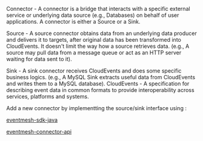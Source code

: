Connector - A connector is a bridge that interacts with a specific external service or underlying data source (e.g., Databases) on behalf of user applications. A connector is either a Source or a Sink.

Source - A source connector obtains data from an underlying data producer and delivers it to targets, after original data has been transformed into CloudEvents. It doesn't limit the way how a source retrieves data. (e.g., A source may pull data from a message queue or act as an HTTP server waiting for data sent to it).

Sink - A sink connector receives CloudEvents and does some specific business logics. (e.g., A MySQL Sink extracts useful data from CloudEvents and writes them to a MySQL database).
CloudEvents - A specification for describing event data in common formats to provide interoperability across services, platforms and systems.

Add a new connector by implementting the source/sink interface using :

[eventmesh-sdk-java](https://github.com/apache/eventmesh/tree/master/eventmesh-sdk-java)

[eventmesh-connector-api](https://github.com/apache/eventmesh/tree/master/eventmesh-connectors/eventmesh-connector-api)
